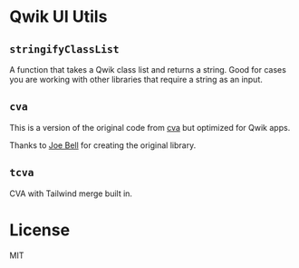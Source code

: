 # Qwik UI Utils

## `stringifyClassList`

A function that takes a Qwik class list and returns a string.
Good for cases you are working with other libraries that require a string as an input.

## `cva`

This is a version of the original code from [cva](https://cva.style/) but optimized for Qwik apps.

Thanks to [Joe Bell](https://twitter.com/joebell_) for creating the original library.

## `tcva`

CVA with Tailwind merge built in.

# License

MIT
